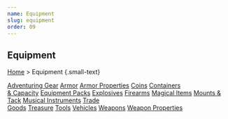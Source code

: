 ```yaml
---
name: Equipment
slug: equipment
order: 09
---
```

## Equipment
[Home](dm-operations-center) > Equipment {.small-text}

<div class="menu-container">
    <a href="adventuring-gear">Adventuring Gear</a>
    <a href="armor">Armor</a>
    <a href="armor-properties">Armor Properties</a>
    <a href="coins">Coins</a>
    <a href="containers-and-capacity">Containers<br/> & Capacity</a>
    <a href="equipment-packs">Equipment Packs</a>
    <a href="explosives">Explosives</a>
    <a href="firearms">Firearms</a>
    <a href="magical-items">Magical Items</a>
    <a href="mounts-and-tack">Mounts & Tack</a>
    <a href="musical-intruments">Musical Instruments</a>
    <a href="trade-goods">Trade<br/> Goods</a>
    <a href="treasure">Treasure</a>
    <a href="tools">Tools</a>
    <a href="vehicles">Vehicles</a>
    <a href="weapons">Weapons</a>
    <a href="weapon-properties">Weapon Properties</a>
</div>